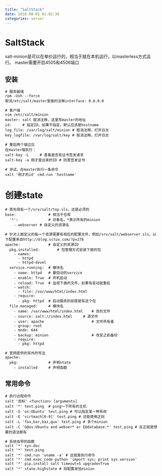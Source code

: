 ```yaml
---
title: "SaltStack"
date: 2016-08-01 01:02:30
categories: server
---
```

# SaltStack

salt-minion是可以在单价运行的，相当于就在本机运行，以masterless方式运行。
master需要开启4505和4506端口

## 安装

    # 服务器端
    rpm -Uvh --force
    取消/etc/salt/master里面的注释interface: 0.0.0.0
    
    # 客户端
    vim /etc/salt/minion
    master: salt 取消注释，这里写master的地址
    id:     # 指定ID，如果不指定，默认应该是hostname
    log_file: /var/log/salt/minion # 取消注释，打开日志
    key_logfile: /var/log/salt/key # 取消注释，打开日志
    
    # 重启两个端过后
    在master端执行：
    salt-key -L     # 查看是否有证书签发请求
    salt-key -a 刚才查出来的ID # 同意签发证书
    
    # 测试，在master执行一条命令
    salt '刚才的id' cmd.run 'hostname'

# 创建state

	# 首先得有一个/srv/salt/top.sls，这是必须的
	base:				# 相当于仓库
	  '*':				# 对象名，*表示所有的minion
	    - webserver	# 自定义的资源名
	
	# 针对上面定义的每一个资源需要有相应的配置文件，例如/srv/salt/webserver.sls，以下配置来自http://blog.sctux.com/?p=278
	apache:				# 自定义的资源ID
	  pkg.installed:		# 包管理方式安装下面的包
	    - names:
	      - httpd
	      - httpd-devel
	  service.running:	# 模块名
	    - name: httpd	# 要启动的service
	    - enable: True	# 开机启动
	    - reload: True	# 监视下面的文件，如果有变动就重启
	    - watch:
	      - file: /var/www/html/index.html
	    - require:
	      - pkg: httpd	# 启动服务的前提是有这个包
	  file.managed:		# 模块名
	    - name: /var/www/html/index.html	# 目的文件
	    - source: salt://index.html		# 源文件
	    - user: apache						# 文件所有者
	    - group: root
	    - mode: 644
	    - backup: minion					# 改变之前备份
	    - require:
	      - pkg: httpd
	
	# 官网提供的另外的写法
	apache:
	  pkg:				# 声明state
	    - installed		# 声明函数

## 常用命令

	# 执行远程命令
	salt '目标' <function> [arguments]
	salt '*' test.ping	# ping一下所有的主机
	salt -G 'os:Ubuntu' test.ping # 可以指定某一种系统
	salt -E 'virtmach[0-9]' test.ping # 还能使用正则
	salt -L 'foo,bar,baz,quo' test.ping	# 多个minion
	salt -C 'G@os:Ubuntu and webser* or E@database.*' test.ping	# 反正就是想要的语法都有
	
	# 系统自带的函数
	salt '*' sys.doc
	salt '*' test.ping
	salt '*' cmd.run 'uname -a'	# 这就是执行命令
	salt '*' cmd.exec_code python 'import sys; print sys.version'
	salt '*' pip.install salt timeout=5 upgrade=True
	salt '*' state.highstate # 将配置发往minion